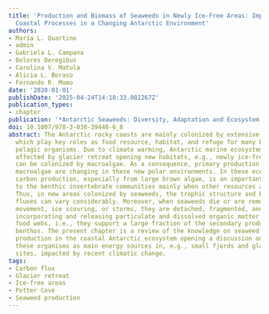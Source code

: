```yaml
---
title: 'Production and Biomass of Seaweeds in Newly Ice-Free Areas: Implications for
  Coastal Processes in a Changing Antarctic Environment'
authors:
- María L. Quartino
- admin
- Gabriela L. Campana
- Dolores Deregibus
- Carolina V. Matula
- Alicia L. Boraso
- Fernando R. Momo
date: '2020-01-01'
publishDate: '2025-04-24T14:18:33.081267Z'
publication_types:
- chapter
publication: '*Antarctic Seaweeds: Diversity, Adaptation and Ecosystem Services*'
doi: 10.1007/978-3-030-39448-6_8
abstract: The Antarctic rocky coasts are mainly colonized by extensive seaweed communities,
  which play key roles as food resource, habitat, and refuge for many benthic and
  pelagic organisms. Due to climate warming, Antarctic marine ecosystems are being
  affected by glacier retreat opening new habitats, e.g., newly ice-free areas that
  can be colonized by macroalgae. As a consequence, primary production and fate of
  macroalgae are changing in these new polar environments. In these ecosystems, the
  carbon production, especially from large brown algae, is an important food source
  to the benthic invertebrate communities mainly when other resources are scarce.
  Thus, in new areas colonized by seaweeds, the trophic structure and biogeochemical
  fluxes can vary considerably. Moreover, when seaweeds die or are removed by water
  movement, ice scouring, or storms, they are detached, fragmented, and degraded,
  incorporating and releasing particulate and dissolved organic matter to the coastal
  food webs, i.e., they support a large fraction of the secondary production of the
  benthos. The present chapter is a review of the knowledge on seaweed biomass and
  production in the coastal Antarctic ecosystem opening a discussion on the role of
  these organisms as main energy sources in, e.g., small fjords and glacier-influenced
  sites, impacted by recent climatic change.
tags:
- Carbon flux
- Glacier retreat
- Ice-free areas
- Potter Cove
- Seaweed production
---
```

